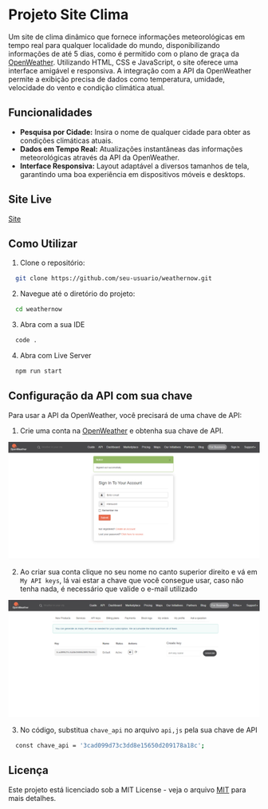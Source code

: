
# Projeto Site Clima

Um site de clima dinâmico que fornece informações meteorológicas em tempo real para qualquer localidade do mundo, disponibilizando informações de até 5 dias, como é permitido com o plano de graça da [OpenWeather](https://openweathermap.org). Utilizando HTML, CSS e JavaScript, o site oferece uma interface amigável e responsiva. A integração com a API da OpenWeather permite a exibição precisa de dados como temperatura, umidade, velocidade do vento e condição climática atual.

## Funcionalidades

- **Pesquisa por Cidade:** Insira o nome de qualquer cidade para obter as condições climáticas atuais.
- **Dados em Tempo Real:** Atualizações instantâneas das informações meteorológicas através da API da OpenWeather.
- **Interface Responsiva:** Layout adaptável a diversos tamanhos de tela, garantindo uma boa experiência em dispositivos móveis e desktops.
## Site Live

[Site]()

## Como Utilizar

1. Clone o repositório:

```bash
  git clone https://github.com/seu-usuario/weathernow.git
```

2. Navegue até o diretório do projeto:

```bash
  cd weathernow
```

3. Abra com a sua IDE

```bash
  code .
```

4. Abra com Live Server

```bash
  npm run start
```


## Configuração da API com sua chave

Para usar a API da OpenWeather, você precisará de uma chave de API:
1. Crie uma conta na [OpenWeather](https://openweathermap.org) e obtenha sua chave de API.

![Print log in](assets/imagens/printLogIn.png)

2. Ao criar sua conta clique no seu nome no canto superior direito e vá em `My API keys`, lá vai estar a chave que você consegue usar, caso não tenha nada, é necessário que valide o e-mail utilizado

![Print chave API](assets/imagens/printAPI.png)

3. No código, substitua `chave_api` no arquivo `api,js` pela sua chave de API
```bash
  const chave_api = '3cad099d73c3dd8e15650d209178a18c';
```

## Licença

Este projeto está licenciado sob a MIT License - veja o arquivo [MIT](https://choosealicense.com/licenses/mit/)  para mais detalhes.

